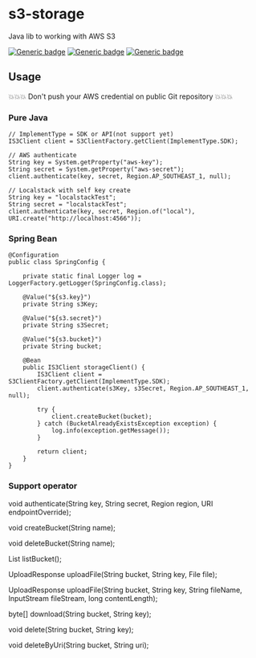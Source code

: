 # s3-storage
Java lib to working with AWS S3

[![Generic badge](https://img.shields.io/badge/Java-11-<COLOR>.svg)](https://shields.io/)
[![Generic badge](https://img.shields.io/badge/AWSSDK-2.17.24-<COLOR>.svg)](https://shields.io/)
[![Generic badge](https://img.shields.io/badge/localstack-0.2.15-<COLOR>.svg)](https://shields.io/)

## Usage

:collision::collision::collision: Don't push your AWS credential on public Git repository :collision::collision::collision:

### Pure Java

```
// ImplementType = SDK or API(not support yet)
IS3Client client = S3ClientFactory.getClient(ImplementType.SDK);

// AWS authenticate
String key = System.getProperty("aws-key");
String secret = System.getProperty("aws-secret");
client.authenticate(key, secret, Region.AP_SOUTHEAST_1, null);

// Localstack with self key create
String key = "localstackTest";
String secret = "localstackTest";
client.authenticate(key, secret, Region.of("local"), URI.create("http://localhost:4566"));

```

### Spring Bean

```
@Configuration
public class SpringConfig {

    private static final Logger log = LoggerFactory.getLogger(SpringConfig.class);

    @Value("${s3.key}")
    private String s3Key;

    @Value("${s3.secret}")
    private String s3Secret;

    @Value("${s3.bucket}")
    private String bucket;

    @Bean
    public IS3Client storageClient() {
        IS3Client client = S3ClientFactory.getClient(ImplementType.SDK);
        client.authenticate(s3Key, s3Secret, Region.AP_SOUTHEAST_1, null);

        try {
            client.createBucket(bucket);
        } catch (BucketAlreadyExistsException exception) {
            log.info(exception.getMessage());
        }

        return client;
    }
}
```

### Support operator

void authenticate(String key, String secret, Region region, URI endpointOverride);

void createBucket(String name);

void deleteBucket(String name);

List<String> listBucket();

UploadResponse uploadFile(String bucket, String key, File file);

UploadResponse uploadFile(String bucket, String key, String fileName, InputStream fileStream, long contentLength);

byte[] download(String bucket, String key);

void delete(String bucket, String key);

void deleteByUri(String bucket, String uri);
